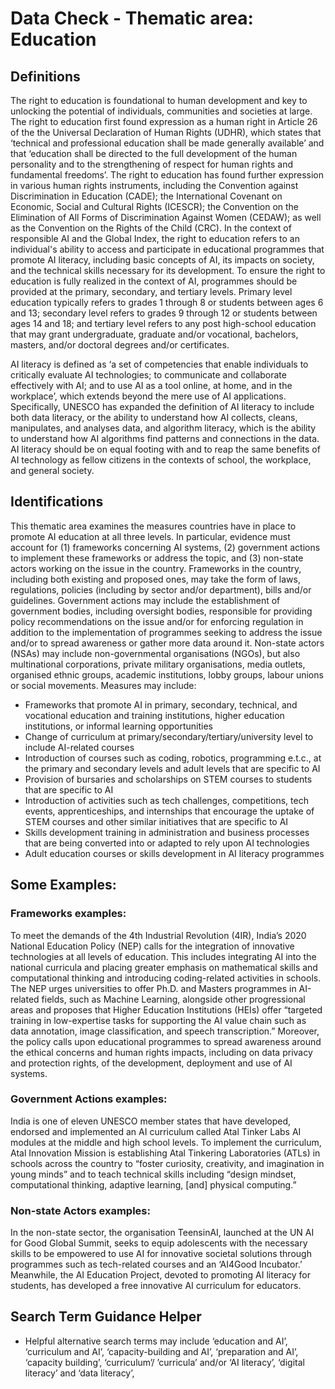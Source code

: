 
# Data Check - Thematic area: Education


## Definitions

The right to education is foundational to human development and key to unlocking the potential of individuals, communities and societies at large. The right to education first found expression as a human right in Article 26 of the the Universal Declaration of Human Rights (UDHR), which states that ‘technical and professional education shall be made generally available’ and that ‘education shall be directed to the full development of the human personality and to the strengthening of respect for human rights and fundamental freedoms’. The right to education has found further expression in various human rights instruments, including the Convention against Discrimination in Education (CADE); the International Covenant on Economic, Social and Cultural Rights (ICESCR); the Convention on the Elimination of All Forms of Discrimination Against Women (CEDAW); as well as the Convention on the Rights of the Child (CRC).
In the context of responsible AI and the Global Index, the right to education refers to an individual's ability to access and participate in educational programmes that promote AI literacy, including basic concepts of AI, its impacts on society, and the technical skills necessary for its development. To ensure the right to education is fully realized in the context of AI, programmes should be provided at the primary, secondary, and tertiary levels. Primary level education typically refers to grades 1 through 8 or students between ages 6 and 13; secondary level refers to grades 9 through 12 or students between ages 14 and 18; and tertiary level refers to any post high-school education that may grant undergraduate, graduate and/or vocational, bachelors, masters, and/or doctoral degrees and/or certificates.

AI literacy is defined as ‘a set of competencies that enable individuals to critically evaluate AI technologies; to communicate and collaborate effectively with AI; and to use AI as a tool online, at home, and in the workplace’, which extends beyond the mere use of AI applications. Specifically, UNESCO has expanded the definition of AI literacy to include both data literacy, or the ability to understand how AI collects, cleans, manipulates, and analyses data, and algorithm literacy, which is the ability to understand how AI algorithms find patterns and connections in the data. AI literacy should be on equal footing with and to reap the same benefits of AI technology as fellow citizens in the contexts of school, the workplace, and general society.

## Identifications

This thematic area examines the measures countries have in place to promote AI education at all three levels. In particular, evidence must account for (1) frameworks concerning AI systems, (2) government actions to implement these frameworks or address the topic, and (3) non-state actors working on the issue in the country.
Frameworks in the country, including both existing and proposed ones, may take the form of laws, regulations, policies (including by sector and/or department), bills and/or guidelines. Government actions may include the establishment of government bodies, including oversight bodies, responsible for providing policy recommendations on the issue and/or for enforcing regulation in addition to the implementation of programmes seeking to address the issue and/or to spread awareness or gather more data around it. Non-state actors (NSAs) may include non-governmental organisations (NGOs), but also multinational corporations, private military organisations, media outlets, organised ethnic groups, academic institutions, lobby groups, labour unions or social movements.
Measures may include: 
- Frameworks that promote AI in primary, secondary, technical, and vocational education and training institutions, higher education institutions, or informal learning opportunities
- Change of curriculum at primary/secondary/tertiary/university level to include AI-related courses
- Introduction of courses such as coding, robotics, programming e.t.c., at the primary and secondary levels and adult levels that are specific to AI
- Provision of bursaries and scholarships on STEM courses to students that are specific to AI
- Introduction of activities such as tech challenges, competitions, tech events, apprenticeships, and internships that encourage the uptake of STEM courses and other similar initiatives that are specific to AI
- Skills development training in administration and business processes that are being converted into or adapted to rely upon AI technologies
- Adult education courses or skills development in AI literacy programmes


## Some Examples:

### Frameworks examples:

To meet the demands of the 4th Industrial Revolution (4IR), India’s 2020 National Education Policy (NEP) calls for the integration of innovative technologies at all levels of education. This includes integrating AI into the national curricula and placing greater emphasis on mathematical skills and computational thinking and introducing coding-related activities in schools. The NEP urges universities to offer Ph.D. and Masters programmes in AI-related fields, such as Machine Learning, alongside other progressional areas and proposes that Higher Education Institutions (HEIs) offer “targeted training in low-expertise tasks for supporting the AI value chain such as data annotation, image classification, and speech transcription.” Moreover, the policy calls upon educational programmes to spread awareness around the ethical concerns and human rights impacts, including on data privacy and protection rights, of the development, deployment and use of AI systems.

### Government Actions examples:

India is one of eleven UNESCO member states that have developed, endorsed and implemented an AI curriculum called Atal Tinker Labs AI modules at the middle and high school levels. To implement the curriculum, Atal Innovation Mission is establishing Atal Tinkering Laboratories (ATLs) in schools across the country to “foster curiosity, creativity, and imagination in young minds” and to teach technical skills including “design mindset, computational thinking, adaptive learning, [and] physical computing.”

### Non-state Actors examples:

In the non-state sector, the organisation TeensinAI, launched at the UN AI for Good Global Summit, seeks to equip adolescents with the necessary skills to be empowered to use AI for innovative societal solutions through programmes such as tech-related courses and an ‘AI4Good Incubator.’ Meanwhile, the AI Education Project, devoted to promoting AI literacy for students, has developed a free innovative AI curriculum for educators.

## Search Term Guidance Helper

- Helpful alternative search terms may include ‘education and AI’, ‘curriculum and AI’, ‘capacity-building and AI’, ‘preparation and AI’, ‘capacity building’, ‘curriculum’/ ’curricula’ and/or ‘AI literacy’, ‘digital literacy’ and ‘data literacy’,
